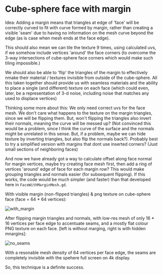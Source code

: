 # Cube-sphere face with margin

Idea: Adding a margin means that triangles at edge of 'face' will be correctly curved to fit with curve formed by margin, rather than creating a visible 'seam' due to having no information on the mesh curve beyond the edge (as is case when mesh ends at the face edge).

This should also mean we can tile the texture 9 times, using calculated uvs, if we somehow include vertices 'around' the face corners (to overcome the 3-way intersections of cube-sphere face corners which would make such tiling impossible.)

We should also be able to 'flip' the triangles of the margin to effectively nmake their material / textures invisible from outside of the cube-sphere. All this taken together should provide us with seamless materials and the ability to place a single (and different) texture on each face (which could even, later, be a representation of 3-d noise, including noise that matches any used to displace vertices)

Thinking some more about this: We only need correct uvs for the face mesh. We don't care what happens to the texture on the margin triangles, since we will be flipping them. But, won't flipping the triangles also invert their normals, meaning the curve will be messed up? (Not convinced this would be a problem, since I think the curve of the surface and the normals might be unrelated in this sense. But, if a problem, maybe we can hide texture by inverting triangles, but also flip the normals back?). Probably best to try a simplified version with margins that dont use inserted corners? (Just small sections of neighboring faces)

And now we have already got a way to calculate offset along face normal for margin vertices, maybe try creating face mesh first, then add a ring of vertices 'around' edge of face for each margin row? This would make grouping triangles and normals easier (for subsequent flipping). If this works, the code would be much simpler (and faster) than that developed here in `FaceWithMarginMesh.gd`.
  
With visible margin (non-flipped triangles) & png texture on cube-sphere face (face = 64 * 64 vertices):

![with_margin](https://user-images.githubusercontent.com/3944042/156945504-62453664-0820-4a53-9656-e3abfc7f138b.png)

After flipping margin triangles and normals, with low-res mesh of only 16 * 16 vertices per face edge to accentuate seams, and a mostly flat colour PNG texture on each face. [left is without marging, right is with hidden mnargins]:

![no_seams](https://user-images.githubusercontent.com/3944042/157125696-869ef6d9-d057-4672-b9e9-2e787d0d1fc3.png)

With a resonable mesh density of 64 vertices per face edge, the seams are completely invisible with the spehere full screen on 4k display.

So, this technique is a definite success.
